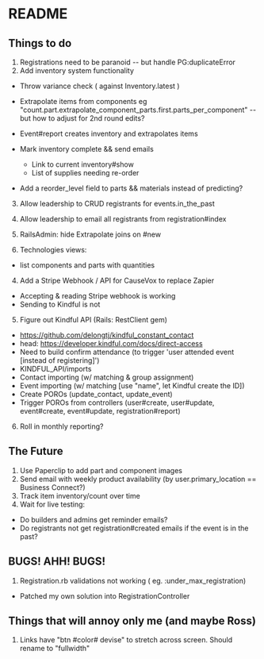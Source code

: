 # README

## Things to do
1. Registrations need to be paranoid -- but handle PG:duplicateError
1. Add inventory system functionality
  * Throw variance check ( against Inventory.latest )
  * Extrapolate items from components eg "count.part.extrapolate_component_parts.first.parts_per_component" -- but how to adjust for 2nd round edits?

  * Event#report creates inventory and extrapolates items
  * Mark inventory complete && send emails
    - Link to current inventory#show
    - List of supplies needing re-order
  * Add a reorder_level field to parts && materials instead of predicting?

3. Allow leadership to CRUD registrants for events.in_the_past
2. Allow leadership to email all registrants from registration#index

7. RailsAdmin: hide Extrapolate joins on #new
8. Technologies views:
  - list components and parts with quantities

4. Add a Stripe Webhook / API for CauseVox to replace Zapier
  * Accepting & reading Stripe webhook is working
  * Sending to Kindful is not
5. Figure out Kindful API (Rails: RestClient gem)
  * https://github.com/delongtj/kindful_constant_contact
  * head: https://developer.kindful.com/docs/direct-access
  * Need to build confirm attendance (to trigger 'user attended event [instead of registering]')
  * KINDFUL_API/imports
  * Contact importing (w/ matching & group assignment)
  * Event importing (w/ matching [use "name", let Kindful create the ID])
  * Create POROs (update_contact, update_event)
  * Trigger POROs from controllers (user#create, user#update, event#create, event#update, registration#report)
6. Roll in monthly reporting?

## The Future
1. Use Paperclip to add part and component images
1. Send email with weekly product availability (by user.primary_location == Business Connect?)
1. Track item inventory/count over time
1. Wait for live testing:
  * Do builders and admins get reminder emails?
  * Do registrants not get registration#created emails if the event is in the past?

## BUGS! AHH! BUGS!
1. Registration.rb validations not working  ( eg. :under_max_registration)
  * Patched my own solution into RegistrationController

## Things that will annoy only me (and maybe Ross)
1. Links have "btn #color# devise" to stretch across screen. Should rename to "fullwidth"


